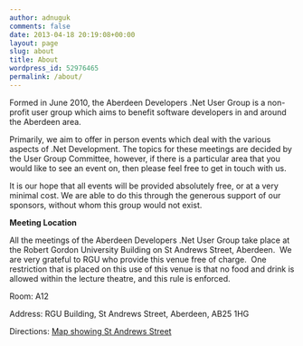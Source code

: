 ```yaml
---
author: adnuguk
comments: false
date: 2013-04-18 20:19:08+00:00
layout: page
slug: about
title: About
wordpress_id: 52976465
permalink: /about/
---
```


Formed in June 2010, the Aberdeen Developers .Net User Group is a non-profit user group which aims to benefit software developers in and around the Aberdeen area.

Primarily, we aim to offer in person events which deal with the various aspects of .Net Development. The topics for these meetings are decided by the User Group Committee, however, if there is a particular area that you would like to see an event on, then please feel free to get in touch with us.

It is our hope that all events will be provided absolutely free, or at a very minimal cost. We are able to do this through the generous support of our sponsors, without whom this group would not exist.

**Meeting Location**

All the meetings of the Aberdeen Developers .Net User Group take place at the Robert Gordon University Building on St Andrews Street, Aberdeen.  We are very grateful to RGU who provide this venue free of charge.  One restriction that is placed on this use of this venue is that no food and drink is allowed within the lecture theatre, and this rule is enforced.

Room: A12

Address: RGU Building, St Andrews Street, Aberdeen, AB25 1HG

Directions: [Map showing St Andrews Street](http://www.bing.com/maps/?v=2&cp=57.149542434132776~-2.102723645985436&lvl=17&dir=0&sty=c&eo=1&form=LMLTCC)
